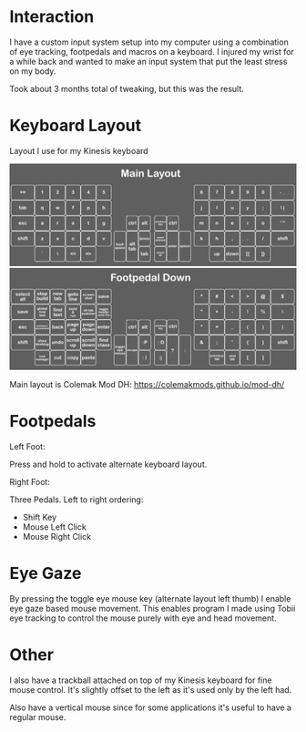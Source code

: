 # Interaction

I have a custom input system setup into my computer using a combination of eye tracking, footpedals and macros on a keyboard. I injured my wrist for a while back and wanted to make an input system that put the least stress on my body.

Took about 3 months total of tweaking, but this was the result.

# Keyboard Layout
Layout I use for my Kinesis keyboard

![kinesis layout](images/kinesis%20layout.png?raw=true)
![kinesis layout alternate](images/kinesis%20layout%20alternate.png?raw=true)

Main layout is Colemak Mod DH:
https://colemakmods.github.io/mod-dh/

# Footpedals

Left Foot:

Press and hold to activate alternate keyboard layout.

Right Foot:

Three Pedals. Left to right ordering:
- Shift Key
- Mouse Left Click
- Mouse Right Click

# Eye Gaze

By pressing the toggle eye mouse key (alternate layout left thumb) I enable eye gaze based mouse movement. This enables program I made using Tobii eye tracking to control the mouse purely with eye and head movement.

# Other

I also have a trackball attached on top of my Kinesis keyboard for fine mouse control. It's slightly offset to the left as it's used only by the left had.

Also have a vertical mouse since for some applications it's useful to have a regular mouse.

